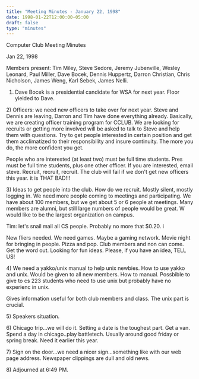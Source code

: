 ```yaml
---
title: "Meeting Minutes - January 22, 1998"
date: 1998-01-22T12:00:00-05:00
draft: false
type: "minutes"
---
```


Computer Club Meeting Minutes </p><p>
Jan 22, 1998 </p><p>
Members present: Tim Miley, Steve Sedore, Jeremy Jubenville, Wesley Leonard, Paul Miller, Dave Bocek, Dennis Huppertz, Darron Christian, Chris Nicholson, James Weng, Karl Sebek, James Nelli. </p><p>
1) Dave Bocek is a presidential candidate for WSA for next year.  Floor yielded to Dave. </p><p>
</p><p>
2) Officers: we need new officers to take over for next year.  Steve and Dennis are leaving, Darron and Tim have done everything already.  Basically, we are creating officer training program for CCLUB.  We are looking for recruits or getting more involved will be asked to talk to Steve and help them with questions.  Try to get people interested in certain position and get them acclimatized to their responsibility and insure continuity.  The more you do, the more confident you get.   </p><p>
People who are interested (at least two) must be full time students.  Pres must be full time students, plus one other officer.  If you are interested, email steve.  Recruit, recruit, recruit.  The club will fail if we don't get new officers this year.  it is THAT BAD!!! </p><p>
3) Ideas to get people into the club.  How do we recruit.  Mostly silent, mostly logging in.  We need more people coming to meetings and participating. We have about 100 members, but we get about 5 or 6 people at meetings.  Many members are alumni, but still large numbers of people would be great.  W would like to be the largest organization on campus.   </p><p>
Tim: let's snail mail all CS people.  Probably no more that $0.20.  i </p><p>
New fliers needed.  We need games.  Maybe a gaming network.  Movie night for bringing in people.  Pizza and pop.  Club members and non can come.  Get the word out.  Looking for fun ideas.  Please, if you have an idea, TELL US! </p><p>
4) We need a yakko/unix manual to help unix newbies.  How to use yakko and unix.  Would be given to all new members.  How to manual.  Possbible to give to cs 223 students who need to use unix but probably have no experienc in unix. </p><p>
Gives information useful for both club members and class.  The unix part is crucial.   </p><p>
5) Speakers situation.   </p><p>
6) Chicago trip...we will do it.  Setting a date is the toughest part.  Get a van.  Spend a day in chicago..play battletech.   Usually around good friday or spring break.  Need it earlier this year.   </p><p>
7) Sign on the door...we need a nicer sign...something like with our web page address.  Newspaper clippings are dull and old news. </p><p>
8) Adjourned at 6:49 PM. </p>
